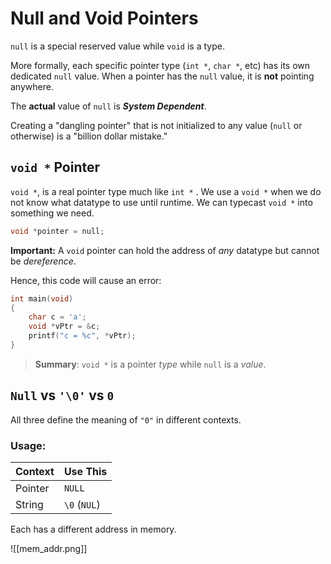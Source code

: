 # Null and Void Pointers
`null` is a special reserved value while `void` is a type.

More formally, each specific pointer type (`int *`, `char *`, etc) has its own dedicated `null` value. When a pointer has the `null` value, it is **not** pointing anywhere.

The **actual** value of `null` is ***System Dependent***. 

Creating a "dangling pointer" that is not initialized to any value (`null` or otherwise) is a "billion dollar mistake."

## `void *` Pointer
`void *`, is a real pointer type much like `int *` . We use a `void *` when we do not know what datatype to use until runtime. We can typecast `void *` into something we need.

```c
void *pointer = null;
```

**Important:** A `void` pointer can hold the address of *any* datatype but cannot be *dereference*.

Hence, this code will cause an error:
```c
int main(void)
{
	char c = 'a';
	void *vPtr = &c;
	printf("c = %c", *vPtr);
}
```

> **Summary**: 
> `void *` is a pointer *type* while `null` is a *value*. 


## `Null` vs `'\0'` vs `0`
All three define the meaning of `"0"` in different contexts. 

### Usage:

| Context | Use This     |
| ------- | ------------ |
| Pointer | `NULL`       |
| String  | `\0` (`NUL`) |

Each has a different address in memory.

![[mem_addr.png]]
